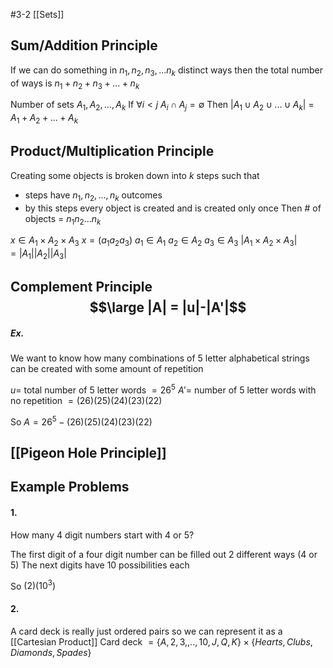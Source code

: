 #3-2
[[Sets]]

## Sum/Addition Principle

If we can do something in
$n_1, n_2, n_3, ... n_k$ distinct ways
then the total number of ways is
$n_1 + n_2+n_3+...+n_k$

Number of sets $A_1, A_2, ... , A_k$
If
$\forall i<j$  $A_i\cap A_j = \emptyset$
Then
$|A_1\cup A_2\cup ... \cup A_k|$  =  $A_1 + A_2 + ... + A_k$

## Product/Multiplication Principle

Creating some objects is broken down into $k$ steps such that
- steps have $n_1, n_2, ...,n_k$ outcomes
- by this steps every object is created and is created only once
Then
\# of objects = $n_1 n_2 ... n_k$


$x\in A_1\times A_2\times A_3$
$x=(a_1 a_2 a_3)$
	$a_1 \in A_1$
	$a_2 \in A_2$
	$a_3 \in A_3$
$|A_1\times A_2 \times A_3| = |A_1||A_2||A_3|$


## Complement Principle$$\large |A| = |u|-|A'|$$
##### Ex.
We want to know how many combinations of 5 letter alphabetical strings can be created with some amount of repetition

$u=$ total number of 5 letter words $= 26^5$
$A' =$ number of 5 letter words with no repetition $= (26)(25)(24)(23)(22)$

So 
$A = 26^5 - (26)(25)(24)(23)(22)$

## [[Pigeon Hole Principle]]

## Example Problems

#### 1. 
How many 4 digit numbers start with 4 or 5?

The first digit of a four digit number can be filled out 2 different ways (4 or 5)
The next digits have 10 possibilities each

So
$(2)(10^3)$ 

#### 2. 
A card deck is really just ordered pairs so we can represent it as a [[Cartesian Product]]
Card deck $= \{A,2,3,,..,10,J,Q,K\}\times\{Hearts, Clubs, Diamonds, Spades\}$
